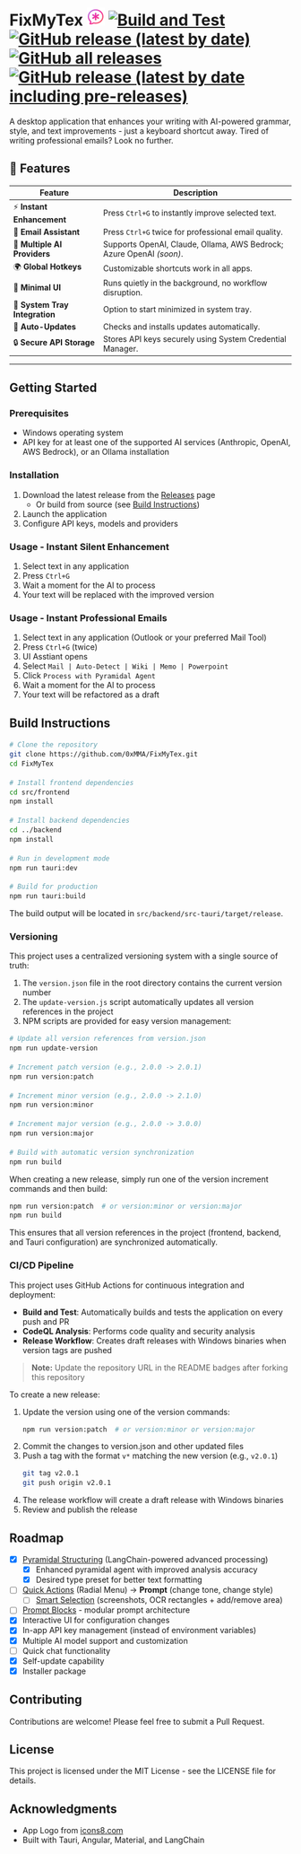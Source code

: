 # FixMyTex ![icon](./src/backend/src-tauri/icons/icons8-mutig-ai-32.png) [![Build and Test](https://github.com/0xMMA/FixMyTex/actions/workflows/build-and-test.yml/badge.svg)](https://github.com/0xMMA/FixMyTex/actions/workflows/build-and-test.yml) [![GitHub release (latest by date)](https://img.shields.io/github/v/release/0xMMA/FixMyTex)](https://github.com/0xMMA/FixMyTex/releases) [![GitHub all releases](https://img.shields.io/github/downloads/0xMMA/FixMyTex/total)](https://github.com/0xMMA/FixMyTex/releases) [![GitHub release (latest by date including pre-releases)](https://img.shields.io/github/v/release/0xMMA/FixMyTex?include_prereleases&label=pre-release)](https://github.com/0xMMA/FixMyTex/releases)

A desktop application that enhances your writing with AI-powered grammar, style, and text improvements - just a keyboard shortcut away.
Tired of writing professional emails? Look no further.

## 🚀 Features

| Feature                        | Description                                                          |
| ------------------------------ | -------------------------------------------------------------------- |
| ⚡ **Instant Enhancement**     | Press `Ctrl+G` to instantly improve selected text.                   |
| 📧 **Email Assistant**         | Press `Ctrl+G` twice for professional email quality.                 |
| 🤖 **Multiple AI Providers**   | Supports OpenAI, Claude, Ollama, AWS Bedrock; Azure OpenAI *(soon)*. |
| 🌍 **Global Hotkeys**          | Customizable shortcuts work in all apps.                             |
| 🎯 **Minimal UI**              | Runs quietly in the background, no workflow disruption.              |
| 🔽 **System Tray Integration** | Option to start minimized in system tray.                            |
| 🔄 **Auto-Updates**            | Checks and installs updates automatically.                           |
| 🔒 **Secure API Storage**      | Stores API keys securely using System Credential Manager.            |

---



## Getting Started

### Prerequisites
- Windows operating system
- API key for at least one of the supported AI services (Anthropic, OpenAI, AWS Bedrock), or an Ollama installation

### Installation

1. Download the latest release from the [Releases](https://github.com/0xMMA/FixMyTex/releases) page
   - Or build from source (see [Build Instructions](#build-instructions))
2. Launch the application 
3. Configure API keys, models and providers

### Usage - Instant Silent Enhancement
1. Select text in any application
2. Press `Ctrl+G` 
3. Wait a moment for the AI to process
4. Your text will be replaced with the improved version

### Usage - Instant Professional Emails 
1. Select text in any application (Outlook or your preferred Mail Tool)
2. Press `Ctrl+G` (twice)
3. UI Asstiant opens
4. Select `Mail | Auto-Detect | Wiki | Memo | Powerpoint`
5. Click `Process with Pyramidal Agent`
3. Wait a moment for the AI to process
4. Your text will be refactored as a draft

## Build Instructions

```bash
# Clone the repository
git clone https://github.com/0xMMA/FixMyTex.git
cd FixMyTex

# Install frontend dependencies
cd src/frontend
npm install

# Install backend dependencies
cd ../backend
npm install

# Run in development mode
npm run tauri:dev

# Build for production
npm run tauri:build
```

The build output will be located in `src/backend/src-tauri/target/release`.

### Versioning

This project uses a centralized versioning system with a single source of truth:

1. The `version.json` file in the root directory contains the current version number
2. The `update-version.js` script automatically updates all version references in the project
3. NPM scripts are provided for easy version management:

```bash
# Update all version references from version.json
npm run update-version

# Increment patch version (e.g., 2.0.0 -> 2.0.1)
npm run version:patch

# Increment minor version (e.g., 2.0.0 -> 2.1.0)
npm run version:minor

# Increment major version (e.g., 2.0.0 -> 3.0.0)
npm run version:major

# Build with automatic version synchronization
npm run build
```

When creating a new release, simply run one of the version increment commands and then build:

```bash
npm run version:patch  # or version:minor or version:major
npm run build
```

This ensures that all version references in the project (frontend, backend, and Tauri configuration) are synchronized automatically.

### CI/CD Pipeline

This project uses GitHub Actions for continuous integration and deployment:

- **Build and Test**: Automatically builds and tests the application on every push and PR
- **CodeQL Analysis**: Performs code quality and security analysis
- **Release Workflow**: Creates draft releases with Windows binaries when version tags are pushed

> **Note:** Update the repository URL in the README badges after forking this repository

To create a new release:
1. Update the version using one of the version commands:
   ```bash
   npm run version:patch  # or version:minor or version:major
   ```
2. Commit the changes to version.json and other updated files
3. Push a tag with the format `v*` matching the new version (e.g., `v2.0.1`)
   ```bash
   git tag v2.0.1
   git push origin v2.0.1
   ```
4. The release workflow will create a draft release with Windows binaries
5. Review and publish the release

## Roadmap

- [X] [Pyramidal Structuring](docs/feature%20pyradmidal%20structuring.md) (LangChain-powered advanced processing)
  - [X] Enhanced pyramidal agent with improved analysis accuracy
  - [X] Desired type preset for better text formatting
- [ ] [Quick Actions](docs/feature%20quick%20actions.md) (Radial Menu) -> **Prompt** (change tone, change style)
  - [ ] [Smart Selection](docs/feature%20smart%20selection.md) (screenshots, OCR rectangles + add/remove area)
- [ ] [Prompt Blocks](docs/prompt%20blocks.md) - modular prompt architecture
- [X] Interactive UI for configuration changes
- [X] In-app API key management (instead of environment variables)
- [X] Multiple AI model support and customization
- [ ] Quick chat functionality
- [X] Self-update capability
- [X] Installer package

## Contributing

Contributions are welcome! Please feel free to submit a Pull Request.

## License

This project is licensed under the MIT License - see the LICENSE file for details.

## Acknowledgments

- App Logo from [icons8.com](https://icons8.com)
- Built with Tauri, Angular, Material, and LangChain
